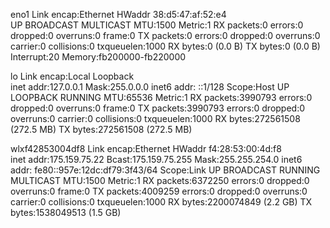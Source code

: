 eno1      Link encap:Ethernet  HWaddr 38:d5:47:af:52:e4  
          UP BROADCAST MULTICAST  MTU:1500  Metric:1
          RX packets:0 errors:0 dropped:0 overruns:0 frame:0
          TX packets:0 errors:0 dropped:0 overruns:0 carrier:0
          collisions:0 txqueuelen:1000 
          RX bytes:0 (0.0 B)  TX bytes:0 (0.0 B)
          Interrupt:20 Memory:fb200000-fb220000 

lo        Link encap:Local Loopback  
          inet addr:127.0.0.1  Mask:255.0.0.0
          inet6 addr: ::1/128 Scope:Host
          UP LOOPBACK RUNNING  MTU:65536  Metric:1
          RX packets:3990793 errors:0 dropped:0 overruns:0 frame:0
          TX packets:3990793 errors:0 dropped:0 overruns:0 carrier:0
          collisions:0 txqueuelen:1000 
          RX bytes:272561508 (272.5 MB)  TX bytes:272561508 (272.5 MB)

wlxf42853004df8 Link encap:Ethernet  HWaddr f4:28:53:00:4d:f8  
          inet addr:175.159.75.22  Bcast:175.159.75.255  Mask:255.255.254.0
          inet6 addr: fe80::957e:12dc:df79:3f43/64 Scope:Link
          UP BROADCAST RUNNING MULTICAST  MTU:1500  Metric:1
          RX packets:6372250 errors:0 dropped:0 overruns:0 frame:0
          TX packets:4009259 errors:0 dropped:0 overruns:0 carrier:0
          collisions:0 txqueuelen:1000 
          RX bytes:2200074849 (2.2 GB)  TX bytes:1538049513 (1.5 GB)

